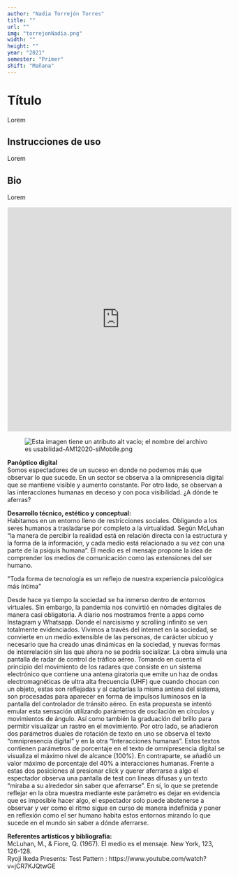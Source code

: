 ```yaml
---
author: "Nadia Torrejón Torres"
title: ""
url: ""
img: "torrejonNadia.png"
width: ""
height: ""
year: "2021"
semester: "Primer"
shift: "Mañana"
---
```


<p></p>

# Título

Lorem 

## Instrucciones de uso 

Lorem

## Bio

Lorem

<!-- wp:html -->
<p align="center"><iframe width="512" height="512" frameborder="0" scrolling="no" style="width:512px; margin:0 auto!important;border: 1px solid #F2F2F3; z-index: 100;" src="https://editor.p5js.org/nadiamelynat/embed/j5FmRnd9t"></iframe></p>
<!-- /wp:html -->

<!-- wp:image {"align":"center"} -->
<div class="wp-block-image"><figure class="aligncenter"><img src="https://am1-lacabanne.atamvirtual.com.ar/wp-content/uploads/2020/12/usabilidad-AM12020-siMobile.png" alt="Esta imagen tiene un atributo alt vacío; el nombre del archivo es usabilidad-AM12020-siMobile.png"/></figure></div>
<!-- /wp:image -->

<p><strong>Panóptico digital</strong><br>Somos espectadores de un suceso en donde no podemos más que observar lo que sucede. En un sector se observa a la omnipresencia digital que se mantiene visible y aumento constante. Por otro lado, se observan a las interacciones humanas en deceso y con poca visibilidad. ¿A dónde te aferras?</p>
<p><strong>Desarrollo técnico, estético y conceptual:</strong><br>Habitamos en un entorno lleno de restricciones sociales. Obligando a los seres humanos a trasladarse por completo a la virtualidad. Según McLuhan “la manera de percibir la realidad está en relación directa con la estructura y la forma de la información, y cada medio está relacionado a su vez con una parte de la psiquis humana”. El medio es el mensaje propone la idea de comprender los medios de comunicación como las extensiones del ser humano.</p>
<p>"Toda forma de tecnología es un reflejo de nuestra experiencia psicológica más íntima"</p>
<p>Desde hace ya tiempo la sociedad se ha inmerso dentro de entornos virtuales. Sin embargo, la pandemia nos convirtió en nómades digitales de manera casi obligatoria. A diario nos mostramos frente a apps como Instagram y Whatsapp. Donde el narcisismo y scrolling infinito se ven totalmente evidenciados. Vivimos a través del internet en la sociedad, se convierte en un medio extensible de las personas, de carácter ubicuo y necesario que ha creado unas dinámicas en la sociedad, y nuevas formas de interrelación sin las que ahora no se podría socializar. La obra simula una pantalla de radar de control de tráfico aéreo. Tomando en cuenta el principio del movimiento de los radares que consiste en un sistema electrónico que contiene una antena giratoria que emite un haz de ondas electromagnéticas de ultra alta frecuencia (UHF) que cuando chocan con un objeto, estas son reflejadas y al captarlas la misma antena del sistema, son procesadas para aparecer en forma de impulsos luminosos en la pantalla del controlador de tránsito aéreo. En esta propuesta se intentó emular esta sensación utilizando parámetros de oscilación en círculos y movimientos de ángulo. Así como también la graduación del brillo para permitir visualizar un rastro en el movimiento. Por otro lado, se añadieron dos parámetros duales de rotación de texto en uno se observa el texto “omnipresencia digital” y en la otra “Interacciones humanas”. Estos textos contienen parámetros de porcentaje en el texto de omnipresencia digital se visualiza el máximo nivel de alcance (100%). En contraparte, se añadió un valor máximo de porcentaje del 40% a interacciones humanas. Frente a estas dos posiciones al presionar click y querer aferrarse a algo el espectador observa una pantalla de test con líneas difusas y un texto “miraba a su alrededor sin saber que aferrarse”. En sí, lo que se pretende reflejar en la obra muestra mediante este parámetro es dejar en evidencia que es imposible hacer algo, el espectador solo puede abstenerse a observar y ver como el ritmo sigue en curso de manera indefinida y poner en reflexión como el ser humano habita estos entornos mirando lo que sucede en el mundo sin saber a dónde aferrarse.</p>
<p><strong>Referentes artísticos y bibliografía:</strong><br>McLuhan, M., &amp; Fiore, Q. (1967). El medio es el mensaje. New York, 123, 126-128.<br>Ryoji Ikeda Presents: Test Pattern : https://www.youtube.com/watch?v=jCR7KJQtwGE</p>
